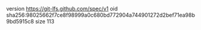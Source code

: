 version https://git-lfs.github.com/spec/v1
oid sha256:98025662f7ce8f98999a0c680bd772904a744901272d2bef71ea98b9bd5915c8
size 113
